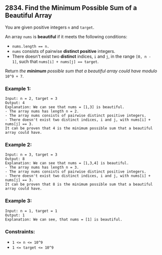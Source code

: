 ## 2834. Find the Minimum Possible Sum of a Beautiful Array

You are given positive integers ```n``` and ```target```.

An array ```nums``` is **beautiful** if it meets the following conditions:

* ```nums.length == n.```
* ```nums``` consists of pairwise **distinct positive** integers.
* There doesn't exist two **distinct** indices, ```i``` and ```j```, in the range ```[0, n - 1]```, such that ```nums[i] + nums[j] == target```.

Return *the **minimum** possible sum that a beautiful array could have modulo* ```10^9 + 7```.

### Example 1:
```
Input: n = 2, target = 3
Output: 4
Explanation: We can see that nums = [1,3] is beautiful.
- The array nums has length n = 2.
- The array nums consists of pairwise distinct positive integers.
- There doesn't exist two distinct indices, i and j, with nums[i] + nums[j] == 3.
It can be proven that 4 is the minimum possible sum that a beautiful array could have.
```
### Example 2:
```
Input: n = 3, target = 3
Output: 8
Explanation: We can see that nums = [1,3,4] is beautiful.
- The array nums has length n = 3.
- The array nums consists of pairwise distinct positive integers.
- There doesn't exist two distinct indices, i and j, with nums[i] + nums[j] == 3.
It can be proven that 8 is the minimum possible sum that a beautiful array could have.
```
### Example 3:
```
Input: n = 1, target = 1
Output: 1
Explanation: We can see, that nums = [1] is beautiful.
```

### Constraints:

* ```1 <= n <= 10^9```
* ```1 <= target <= 10^9```
